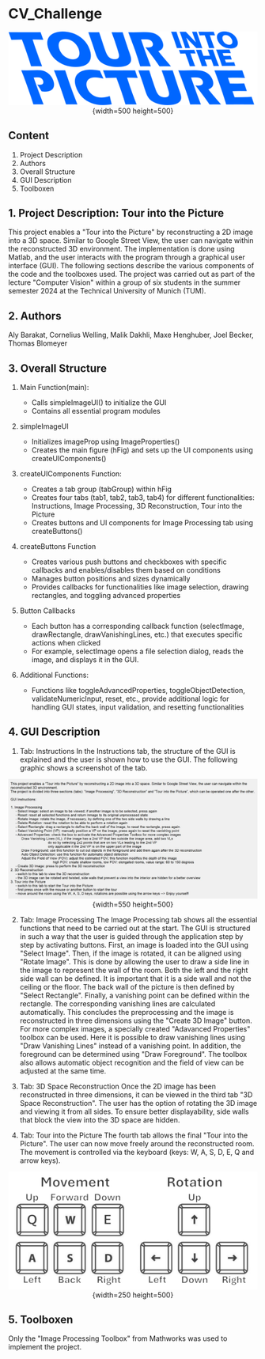 # CV_Challenge



<div align="center">

![alt text][logo]{width=500 height=500} 

[logo]: font.png 

</div>


## Content

1. Project Description
2. Authors
3. Overall Structure
4. GUI Description
5. Toolboxen

## 1. Project Description: Tour into the Picture

This project enables a "Tour into the Picture" by reconstructing a 2D image into a 3D space. Similar to Google Street View, the user can navigate within the reconstructed 3D environment. The implementation is done using Matlab, and the user interacts with the program through a graphical user interface (GUI).
The following sections describe the various components of the code and the toolboxes used.
The project was carried out as part of the lecture "Computer Vision" within a group of six students in the summer semester 2024 at the Technical University of Munich (TUM).


## 2. Authors

Aly Barakat, Cornelius Welling, Malik Dakhli, Maxe Henghuber, Joel Becker, Thomas Blomeyer
## 3. Overall Structure

1. Main Function(main):
    * Calls simpleImageUI() to initialize the GUI
    * Contains all essential program modules

2. simpleImageUI 
    * Initializes imageProp using ImageProperties()
    * Creates the main figure (hFig) and sets up the UI components using createUIComponents()

3. createUIComponents Function:
    * Creates a tab group (tabGroup) within hFig
    * Creates four tabs (tab1, tab2, tab3, tab4) for different functionalities: Instructions, Image Processing, 3D Reconstruction, Tour into the Picture
    * Creates buttons and UI components for Image Processing tab using createButtons()

4. createButtons Function
    * Creates various push buttons and checkboxes with specific callbacks and enables/disables them based on conditions
    * Manages button positions and sizes dynamically
    * Provides callbacks for functionalities like image selection, drawing rectangles, and toggling advanced properties

5. Button Callbacks
    * Each button has a corresponding callback function (selectImage, drawRectangle, drawVanishingLines, etc.) that executes specific actions when clicked
    * For example, selectImage opens a file selection dialog, reads the image, and displays it in the GUI.

6. Additional Functions:
    * Functions like toggleAdvancedProperties, toggleObjectDetection, validateNumericInput, reset, etc., provide additional logic for handling GUI states, input validation, and resetting functionalities
    

## 4. GUI Description

1. Tab: Instructions
In the Instructions tab, the structure of the GUI is explained and the user is shown how to use the GUI. The following graphic shows a screenshot of the tab.

<div align="center">

![alt text][tab]{width=550 height=500} 

[tab]: instruction_tab.jpg

</div>

2. Tab: Image Processing
The Image Processing tab shows all the essential functions that need to be carried out at the start. The GUI is structured in such a way that the user is guided through the application step by step by activating buttons. First, an image is loaded into the GUI using "Select Image". Then, if the image is rotated, it can be aligned using "Rotate Image". This is done by allowing the user to draw a side line in the image to represent the wall of the room. Both the left and the right side wall can be defined. It is important that it is a side wall and not the ceiling or the floor. The back wall of the picture is then defined by "Select Rectangle". Finally, a vanishing point can be defined within the rectangle. The corresponding vanishing lines are calculated automatically. This concludes the preprocessing and the image is reconstructed in three dimensions using the "Create 3D Image" button.
For more complex images, a specially created "Adavanced Properties" toolbox can be used. Here it is possible to draw vanishing lines using "Draw Vanishing Lines" instead of a vanishing point. In addition, the foreground can be determined using "Draw Foreground". The toolbox also allows automatic object recognition and the field of view can be adjusted at the same time.


3. Tab: 3D Space Reconstruction
Once the 2D image has been reconstructed in three dimensions, it can be viewed in the third tab "3D Space Reconstruction". The user has the option of rotating the 3D image and viewing it from all sides. To ensure better displayability, side walls that block the view into the 3D space are hidden.


4. Tab: Tour into the Picture
The fourth tab allows the final "Tour into the Picture". The user can now move freely around the reconstructed room. The movement is controlled via the keyboard (keys: W, A, S, D, E, Q and arrow keys).

<div align="center">

![alt text][key]{width=250 height=500} 

[key]: Tasten_TourIntoThePicture.jpg

</div>

## 5. Toolboxen
Only the "Image Processing Toolbox" from Mathworks was used to implement the project.
